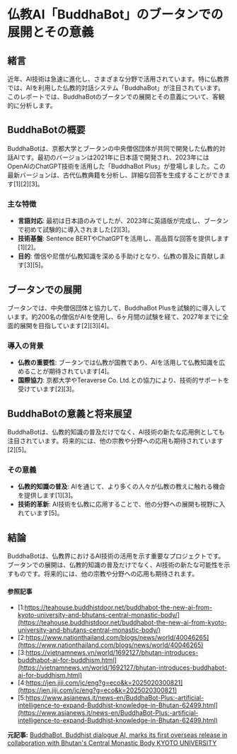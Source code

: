 # 仏教AI「BuddhaBot」のブータンでの展開とその意義

## 緒言

近年、AI技術は急速に進化し、さまざまな分野で活用されています。特に仏教界では、AIを利用した仏教的対話システム「BuddhaBot」が注目されています。このレポートでは、BuddhaBotのブータンでの展開とその意義について、客観的に分析します。

## BuddhaBotの概要

BuddhaBotは、京都大学とブータンの中央僧侶団体が共同で開発した仏教的対話AIです。最初のバージョンは2021年に日本語で開発され、2023年にはOpenAIのChatGPT技術を活用した「BuddhaBot Plus」が登場しました。この最新バージョンは、古代仏教典籍を分析し、詳細な回答を生成することができます[1][2][3]。

### 主な特徴

- **言語対応**: 最初は日本語のみでしたが、2023年に英語版が完成し、ブータンで初めて試験的に導入されました[2][3]。
- **技術基盤**: Sentence BERTやChatGPTを活用し、高品質な回答を提供します[1][2]。
- **目的**: 僧侶や尼僧が仏教知識を深める手助けとなり、仏教の普及に貢献します[3][5]。

## ブータンでの展開

ブータンでは、中央僧侶団体と協力して、BuddhaBot Plusを試験的に導入しています。約200名の僧侶がAIを使用し、6ヶ月間の試験を経て、2027年までに全面的展開を目指しています[2][3][4]。

### 導入の背景

- **仏教の重要性**: ブータンでは仏教が国教であり、AIを活用して仏教知識を広めることが期待されています[4]。
- **国際協力**: 京都大学やTeraverse Co. Ltd.との協力により、技術的サポートを受けています[2][3]。

## BuddhaBotの意義と将来展望

BuddhaBotは、仏教的知識の普及だけでなく、AI技術の新たな応用例としても注目されています。将来的には、他の宗教や分野への応用も期待されています[2][5]。

### その意義

- **仏教的知識の普及**: AIを通じて、より多くの人々が仏教の教えに触れる機会を提供します[1][3]。
- **技術的革新**: AI技術を仏教に応用することで、他の分野への展開も視野に入れています[5]。

## 結論

BuddhaBotは、仏教界におけるAI技術の活用を示す重要なプロジェクトです。ブータンでの展開は、仏教的知識の普及だけでなく、AI技術の新たな可能性を示すものです。将来的には、他の宗教や分野への応用も期待されます。

#### 参照記事
- [1:https://teahouse.buddhistdoor.net/buddhabot-the-new-ai-from-kyoto-university-and-bhutans-central-monastic-body/](https://teahouse.buddhistdoor.net/buddhabot-the-new-ai-from-kyoto-university-and-bhutans-central-monastic-body/)
- [2:https://www.nationthailand.com/blogs/news/world/40046265](https://www.nationthailand.com/blogs/news/world/40046265)
- [3:https://vietnamnews.vn/world/1692127/bhutan-introduces-buddhabot-ai-for-buddhism.html](https://vietnamnews.vn/world/1692127/bhutan-introduces-buddhabot-ai-for-buddhism.html)
- [4:https://jen.jiji.com/jc/eng?g=eco&k=2025020300821](https://jen.jiji.com/jc/eng?g=eco&k=2025020300821)
- [5:https://www.asianews.it/news-en/BuddhaBot-Plus:-artificial-intelligence-to-expand-Buddhist-knowledge-in-Bhutan-62499.html](https://www.asianews.it/news-en/BuddhaBot-Plus:-artificial-intelligence-to-expand-Buddhist-knowledge-in-Bhutan-62499.html)


**元記事:** [BuddhaBot, Buddhist dialogue AI, marks its first overseas release in collaboration with Bhutan's Central Monastic Body KYOTO UNIVERSITY](https://www.kyoto-u.ac.jp/en/news/2025-03-03)
